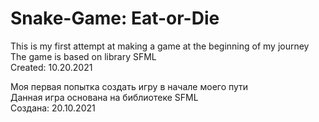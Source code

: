 # Snake-Game: Eat-or-Die
This is my first attempt at making a game at the beginning of my journey  
The game is based on library SFML  
Created: 10.20.2021

Моя первая попытка создать игру в начале моего пути  
Данная игра основана на библиотеке SFML  
Создана: 20.10.2021
